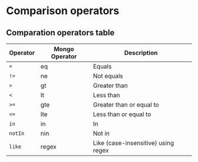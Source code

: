 # Comparison operators

## Comparation operators table

| Operator | Mongo Operator | Description                         |
| -------- | -------------- | ----------------------------------- |
| `=`      | eq             | Equals                              |
| `!=`     | ne             | Not equals                          |
| `>`      | gt             | Greater than                        |
| `<`      | lt             | Less than                           |
| `>=`     | gte            | Greater than or equal to            |
| `<=`     | lte            | Less than or equal to               |
| `in`     | in             | In                                  |
| `notIn`  | nin            | Not in                              |
| `like`   | regex          | Like (case-insensitive) using regex |
